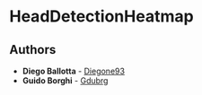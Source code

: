 # HeadDetectionHeatmap

## Authors

* **Diego Ballotta** - [Diegone93](https://github.com/Diegone93)
* **Guido Borghi** - [Gdubrg](https://github.com/gdubrg)
